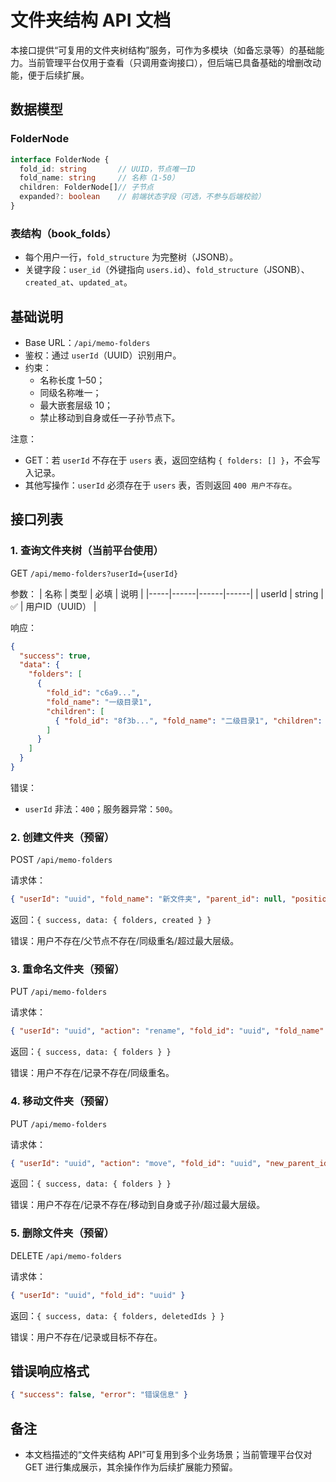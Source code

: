 # 文件夹结构 API 文档

本接口提供“可复用的文件夹树结构”服务，可作为多模块（如备忘录等）的基础能力。当前管理平台仅用于查看（只调用查询接口），但后端已具备基础的增删改动能，便于后续扩展。

## 数据模型

### FolderNode
```ts
interface FolderNode {
  fold_id: string       // UUID，节点唯一ID
  fold_name: string     // 名称（1-50）
  children: FolderNode[]// 子节点
  expanded?: boolean    // 前端状态字段（可选，不参与后端校验）
}
```

### 表结构（book_folds）
- 每个用户一行，`fold_structure` 为完整树（JSONB）。
- 关键字段：`user_id`（外键指向 `users.id`）、`fold_structure`（JSONB）、`created_at`、`updated_at`。

## 基础说明
- Base URL：`/api/memo-folders`
- 鉴权：通过 `userId`（UUID）识别用户。
- 约束：
  - 名称长度 1–50；
  - 同级名称唯一；
  - 最大嵌套层级 10；
  - 禁止移动到自身或任一子孙节点下。

注意：
- GET：若 `userId` 不存在于 `users` 表，返回空结构 `{ folders: [] }`，不会写入记录。
- 其他写操作：`userId` 必须存在于 `users` 表，否则返回 `400 用户不存在`。

## 接口列表

### 1. 查询文件夹树（当前平台使用）
GET `/api/memo-folders?userId={userId}`

参数：
| 名称 | 类型 | 必填 | 说明 |
|-----|------|------|------|
| userId | string | ✅ | 用户ID（UUID） |

响应：
```json
{
  "success": true,
  "data": {
    "folders": [
      {
        "fold_id": "c6a9...",
        "fold_name": "一级目录1",
        "children": [
          { "fold_id": "8f3b...", "fold_name": "二级目录1", "children": [] }
        ]
      }
    ]
  }
}
```

错误：
- `userId` 非法：`400`；服务器异常：`500`。

### 2. 创建文件夹（预留）
POST `/api/memo-folders`

请求体：
```json
{ "userId": "uuid", "fold_name": "新文件夹", "parent_id": null, "position": 0 }
```
返回：`{ success, data: { folders, created } }`

错误：用户不存在/父节点不存在/同级重名/超过最大层级。

### 3. 重命名文件夹（预留）
PUT `/api/memo-folders`

请求体：
```json
{ "userId": "uuid", "action": "rename", "fold_id": "uuid", "fold_name": "新名称" }
```
返回：`{ success, data: { folders } }`

错误：用户不存在/记录不存在/同级重名。

### 4. 移动文件夹（预留）
PUT `/api/memo-folders`

请求体：
```json
{ "userId": "uuid", "action": "move", "fold_id": "uuid", "new_parent_id": null, "position": 1 }
```
返回：`{ success, data: { folders } }`

错误：用户不存在/记录不存在/移动到自身或子孙/超过最大层级。

### 5. 删除文件夹（预留）
DELETE `/api/memo-folders`

请求体：
```json
{ "userId": "uuid", "fold_id": "uuid" }
```
返回：`{ success, data: { folders, deletedIds } }`

错误：用户不存在/记录或目标不存在。

## 错误响应格式
```json
{ "success": false, "error": "错误信息" }
```

## 备注
- 本文档描述的“文件夹结构 API”可复用到多个业务场景；当前管理平台仅对 GET 进行集成展示，其余操作作为后续扩展能力预留。
